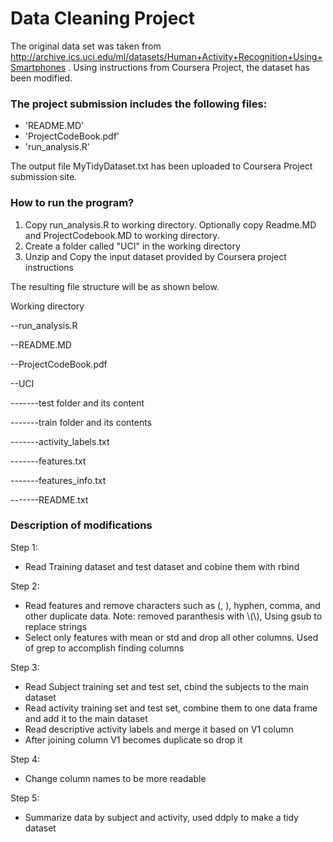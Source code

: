 
Data Cleaning Project
==============================================================================
The original data set was taken from http://archive.ics.uci.edu/ml/datasets/Human+Activity+Recognition+Using+Smartphones . Using instructions from Coursera Project, the dataset has been modified.

### The project submission includes the following files:

- 'README.MD'
- 'ProjectCodeBook.pdf'
- 'run_analysis.R'

The output file MyTidyDataset.txt has been uploaded to Coursera Project submission site.

### How to run the program?

1. Copy run_analysis.R to working directory. Optionally copy Readme.MD and ProjectCodebook.MD to working directory.
2. Create a folder called "UCI" in the working directory
3. Unzip and Copy the input dataset provided by Coursera project instructions

The resulting file structure will be as shown below.

Working directory

--run_analysis.R   

--README.MD

--ProjectCodeBook.pdf

--UCI
  
-------test folder and its content

-------train folder and its contents

-------activity_labels.txt

-------features.txt

-------features_info.txt

-------README.txt

		
### Description of modifications

Step 1:
* Read Training dataset and test dataset and cobine them with rbind

Step 2:
* Read features and remove characters such as (, ), hyphen, comma, and other duplicate data. Note: removed paranthesis with \\(\\), Using gsub to replace strings
* Select only features with mean or std and drop all other columns. Used of grep to accomplish finding columns

Step 3:
* Read Subject training set and test set, cbind the subjects to the main dataset
* Read activity training set and test set, combine them to one data frame and add it to the main dataset
* Read descriptive activity labels and merge it based on V1 column
* After joining column V1 becomes duplicate so drop it

Step 4:
* Change column names to be more readable

Step 5:
* Summarize data by subject and activity, used ddply to make a tidy dataset


